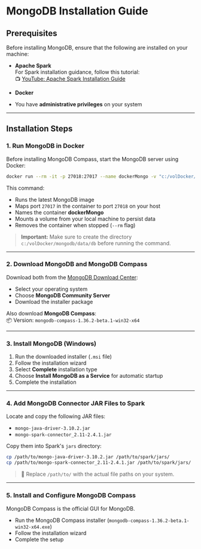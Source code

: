 # MongoDB Installation Guide

## Prerequisites

Before installing MongoDB, ensure that the following are installed on your machine:

- **Apache Spark**  
  For Spark installation guidance, follow this tutorial:  
  📺 [YouTube: Apache Spark Installation Guide](#)

- **Docker**

- You have **administrative privileges** on your system

---

## Installation Steps

### 1. Run MongoDB in Docker

Before installing MongoDB Compass, start the MongoDB server using Docker:

```bash
docker run --rm -it -p 27018:27017 --name dockerMongo -v "c:/volDocker/mongodb/data/db:/data/db" mongo:latest
```

This command:
- Runs the latest MongoDB image
- Maps port `27017` in the container to port `27018` on your host
- Names the container **dockerMongo**
- Mounts a volume from your local machine to persist data
- Removes the container when stopped (`--rm` flag)

> **Important:** Make sure to create the directory `c:/volDocker/mongodb/data/db` before running the command.

---

### 2. Download MongoDB and MongoDB Compass

Download both from the [MongoDB Download Center](https://www.mongodb.com/try/download/community):

- Select your operating system
- Choose **MongoDB Community Server**
- Download the installer package

Also download **MongoDB Compass**:  
📦 Version: `mongodb-compass-1.36.2-beta.1-win32-x64`

---

### 3. Install MongoDB (Windows)

1. Run the downloaded installer (`.msi` file)
2. Follow the installation wizard
3. Select **Complete** installation type
4. Choose **Install MongoDB as a Service** for automatic startup
5. Complete the installation

---

### 4. Add MongoDB Connector JAR Files to Spark

Locate and copy the following JAR files:

- `mongo-java-driver-3.10.2.jar`
- `mongo-spark-connector_2.11-2.4.1.jar`

Copy them into Spark's `jars` directory:

```bash
cp /path/to/mongo-java-driver-3.10.2.jar /path/to/spark/jars/
cp /path/to/mongo-spark-connector_2.11-2.4.1.jar /path/to/spark/jars/
```

> 🔁 Replace `/path/to/` with the actual file paths on your system.

---

### 5. Install and Configure MongoDB Compass

MongoDB Compass is the official GUI for MongoDB.

- Run the MongoDB Compass installer (`mongodb-compass-1.36.2-beta.1-win32-x64.exe`)
- Follow the installation wizard
- Complete the setup
